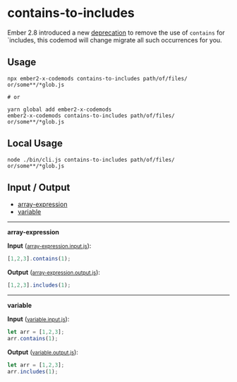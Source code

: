 # contains-to-includes

Ember 2.8 introduced a new [deprecation](https://deprecations.emberjs.com/v2.x#toc_ember-runtime-enumerable-contains) to remove the use of `contains` for `includes, this codemod will change migrate all such occurrences for you.

## Usage

```
npx ember2-x-codemods contains-to-includes path/of/files/ or/some**/*glob.js

# or

yarn global add ember2-x-codemods
ember2-x-codemods contains-to-includes path/of/files/ or/some**/*glob.js
```

## Local Usage
```
node ./bin/cli.js contains-to-includes path/of/files/ or/some**/*glob.js
```

## Input / Output

<!--FIXTURES_TOC_START-->
* [array-expression](#array-expression)
* [variable](#variable)
<!--FIXTURES_TOC_END-->

<!--FIXTURES_CONTENT_START-->
---
<a id="array-expression">**array-expression**</a>

**Input** (<small>[array-expression.input.js](transforms/contains-to-includes/__testfixtures__/array-expression.input.js)</small>):
```js
[1,2,3].contains(1);

```

**Output** (<small>[array-expression.output.js](transforms/contains-to-includes/__testfixtures__/array-expression.output.js)</small>):
```js
[1,2,3].includes(1);

```
---
<a id="variable">**variable**</a>

**Input** (<small>[variable.input.js](transforms/contains-to-includes/__testfixtures__/variable.input.js)</small>):
```js
let arr = [1,2,3];
arr.contains(1);

```

**Output** (<small>[variable.output.js](transforms/contains-to-includes/__testfixtures__/variable.output.js)</small>):
```js
let arr = [1,2,3];
arr.includes(1);

```
<!--FIXTURES_CONTENT_END-->